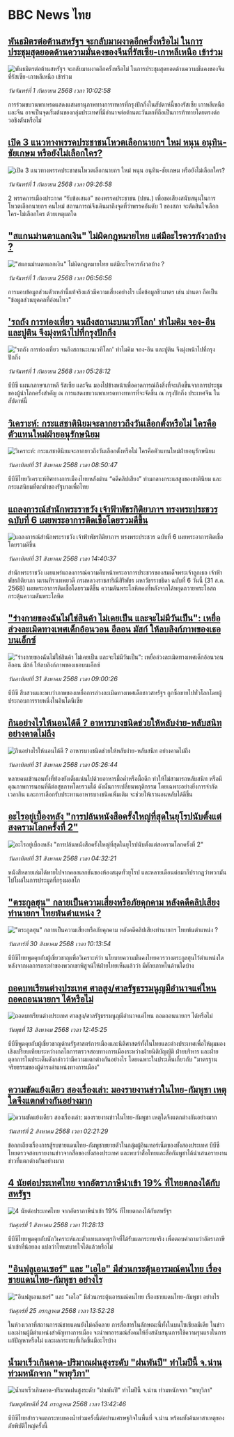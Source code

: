 # BBC News ไทย## [พันธมิตรต่อต้านสหรัฐฯ จะกลับมาผงาดอีกครั้งหรือไม่ ในการประชุมสุดยอดด้านความมั่นคงของจีนที่รัสเซีย-เกาหลีเหนือ เข้าร่วม ](https://www.bbc.com/thai/articles/c78m2kd0554o?at_medium=RSS&at_campaign=rss?at_campaign=githubrss)![พันธมิตรต่อต้านสหรัฐฯ จะกลับมาผงาดอีกครั้งหรือไม่ ในการประชุมสุดยอดด้านความมั่นคงของจีนที่รัสเซีย-เกาหลีเหนือ เข้าร่วม ](https://ichef.bbci.co.uk/ace/ws/240/cpsprodpb/a7a6/live/be697420-8508-11f0-ae82-135192d94527.jpg)_วันจันทร์ที่ 1 กันยายน 2568 เวลา 10:02:58_การร่วมขบวนพาเหรดแสดงแสนยานุภาพทางการทหารที่กรุงปักกิ่งในสัปดาห์นี้ของรัสเซีย เกาหลีเหนือ และจีน อาจเป็นจุดเริ่มต้นของกลุ่มประเทศที่มีอำนาจต่อต้านตะวันตกที่ถือเป็นการท้าทายโดยตรงต่อวอชิงตันหรือไม่## [เปิด 3 แนวทางพรรคประชาชนโหวตเลือกนายกฯ ใหม่ หนุน อนุทิน-ชัยเกษม หรือยังไม่เลือกใคร?](https://www.bbc.com/thai/articles/c36jglp2l1yo?at_medium=RSS&at_campaign=rss?at_campaign=githubrss)![เปิด 3 แนวทางพรรคประชาชนโหวตเลือกนายกฯ ใหม่ หนุน อนุทิน-ชัยเกษม หรือยังไม่เลือกใคร?](https://ichef.bbci.co.uk/ace/ws/240/cpsprodpb/9d46/live/6fc9c2a0-8712-11f0-8539-299a7a7c0d9c.jpg)_วันจันทร์ที่ 1 กันยายน 2568 เวลา 09:26:58_2 พรรคการเมืองประกาศ “รับข้อเสนอ” ของพรรคประชาชน (ปชน.) เพื่อขอเสียงสนับสนุนในการโหวตเลือกนายกฯ คนใหม่ สถานการณ์จึงเดินมาถึงจุดที่ว่าพรรคอันดับ 1 ของสภา จะตัดสินใจเลือกใคร-ไม่เลือกใคร ด้วยเหตุผลใด## ["สแกนม่านตาแลกเงิน" ไม่ผิดกฎหมายไทย แต่มีอะไรควรกังวลบ้าง ?](https://www.bbc.com/thai/articles/ce83x2zgz4eo?at_medium=RSS&at_campaign=rss?at_campaign=githubrss)!["สแกนม่านตาแลกเงิน" ไม่ผิดกฎหมายไทย แต่มีอะไรควรกังวลบ้าง ?](https://ichef.bbci.co.uk/ace/ws/240/cpsprodpb/2eac/live/cfc707c0-84c0-11f0-9cf6-cbf3e73ce2b9.jpg)_วันจันทร์ที่ 1 กันยายน 2568 เวลา 06:56:56_การมอบข้อมูลส่วนตัวเหล่านี้แท้จริงแล้วมีความเสี่ยงอย่างไร เมื่อข้อมูลชีวมาตร เช่น ม่านตา ถือเป็น "ข้อมูลส่วนบุคคลที่อ่อนไหว"## ['รถถัง การท่องเที่ยว จนถึงสถานะบนเวทีโลก' ทำไมคิม จอง-อึน และปูติน จึงมุ่งหน้าไปที่กรุงปักกิ่ง](https://www.bbc.com/thai/articles/cj9wm0lwwy2o?at_medium=RSS&at_campaign=rss?at_campaign=githubrss)!['รถถัง การท่องเที่ยว จนถึงสถานะบนเวทีโลก' ทำไมคิม จอง-อึน และปูติน จึงมุ่งหน้าไปที่กรุงปักกิ่ง](https://ichef.bbci.co.uk/ace/ws/240/cpsprodpb/80c0/live/6ffbebd0-84c5-11f0-9cf6-cbf3e73ce2b9.jpg)_วันจันทร์ที่ 1 กันยายน 2568 เวลา 05:28:12_บีบีซี แผนกภาษาเกาหลี รัสเซีย และจีน มองไปข้างหน้าเพื่อคาดการณ์ถึงสิ่งที่จะเกิดขึ้นจากการประชุมของผู้นำโลกครั้งสำคัญ ณ การแสดงขบวนพาเหรดทางทหารที่จะจัดขึ้น ณ กรุงปักกิ่ง ประเทศจีน ในสัปดาห์นี้## [วิเคราะห์: กระแสชาตินิยมจะลากยาวถึงวันเลือกตั้งหรือไม่ ใครคือตัวแทนใหม่ฝ่ายอนุรักษนิยม](https://www.bbc.com/thai/articles/ce356g55w26o?at_medium=RSS&at_campaign=rss?at_campaign=githubrss)![วิเคราะห์: กระแสชาตินิยมจะลากยาวถึงวันเลือกตั้งหรือไม่ ใครคือตัวแทนใหม่ฝ่ายอนุรักษนิยม](https://ichef.bbci.co.uk/ace/ws/240/cpsprodpb/51a0/live/26c9daf0-863f-11f0-ae94-b121935d103a.jpg)_วันอาทิตย์ที่ 31 สิงหาคม 2568 เวลา 08:50:47_บีบีซีไทยวิเคราะห์ทิศทางการเมืองไทยหลังผ่าน “คดีคลิปเสียง” ท่ามกลางกระแสสูงของชาตินิยม และกระแสนิยมที่ตกต่ำของรัฐบาลเพื่อไทย## [แถลงการณ์สำนักพระราชวัง เจ้าฟ้าพัชรกิติยาภาฯ ทรงพระประชวร ฉบับที่ 6 เผยพระอาการติดเชื้อโดยรวมดีขึ้น](https://www.bbc.com/thai/articles/c39dg0gl48jo?at_medium=RSS&at_campaign=rss?at_campaign=githubrss)![แถลงการณ์สำนักพระราชวัง เจ้าฟ้าพัชรกิติยาภาฯ ทรงพระประชวร ฉบับที่ 6 เผยพระอาการติดเชื้อโดยรวมดีขึ้น](https://ichef.bbci.co.uk/ace/ws/240/cpsprodpb/a630/live/4123de60-862f-11f0-a0ee-a5b82bb8409e.jpg)_วันอาทิตย์ที่ 31 สิงหาคม 2568 เวลา 14:40:37_สำนักพระราชวัง เผยแพร่แถลงการณ์ความคืบหน้าพระอาการประชวรของสมเด็จพระเจ้าลูกเธอ เจ้าฟ้าพัชรกิติยาภา นเรนทิราเทพยวดี กรมหลวงราชสาริณีสิริพัชร มหาวัชรราชธิดา ฉบับที่ 6 วันนี้ (31 ส.ค. 2568) เผยพระอาการติดเชื้อโดยรวมดีขึ้น ความดันพระโลหิตคงที่หลังจากได้หยุดถวายพระโอสถกระตุ้นความดันพระโลหิต## ["ร่างกายของฉันไม่ใช่สินค้า ไม่เคยเป็น และจะไม่มีวันเป็น": เหยื่อล่วงละเมิดทางเพศเด็กอ้อนวอน อีลอน มัสก์ ให้ลบลิงก์ภาพของเธอบนเอ็กซ์](https://www.bbc.com/thai/articles/ce93e9918gxo?at_medium=RSS&at_campaign=rss?at_campaign=githubrss)!["ร่างกายของฉันไม่ใช่สินค้า ไม่เคยเป็น และจะไม่มีวันเป็น": เหยื่อล่วงละเมิดทางเพศเด็กอ้อนวอน อีลอน มัสก์ ให้ลบลิงก์ภาพของเธอบนเอ็กซ์](https://ichef.bbci.co.uk/ace/ws/240/cpsprodpb/b0a0/live/9b341db0-7cee-11f0-83cc-c5da98c419b8.png)_วันอาทิตย์ที่ 31 สิงหาคม 2568 เวลา 09:00:26_บีบีซี สืบสวนและพบว่าภาพของเหยื่อการล่วงละเมิดทางเพศเด็กชาวสหรัฐฯ ถูกซื้อขายไปทั่วโลกโดยผู้ประกอบการรายหนึ่งในอินโดนีเซีย## [กินอย่างไรให้นอนได้ดี ? อาหารบางชนิดช่วยให้หลับง่าย-หลับสนิท อย่างคาดไม่ถึง](https://www.bbc.com/thai/articles/cx2xwnr3830o?at_medium=RSS&at_campaign=rss?at_campaign=githubrss)![กินอย่างไรให้นอนได้ดี ? อาหารบางชนิดช่วยให้หลับง่าย-หลับสนิท อย่างคาดไม่ถึง](https://ichef.bbci.co.uk/ace/ws/240/cpsprodpb/00f8/live/561cf100-8623-11f0-84c8-99de564f0440.jpg)_วันอาทิตย์ที่ 31 สิงหาคม 2568 เวลา 05:26:44_หลายคนเข้านอนทั้งที่ท้องยังเต็มแน่นไปด้วยอาหารมื้อค่ำหรือมื้อดึก ทำให้ไม่สามารถหลับสนิท หรือมีคุณภาพการนอนที่ดีต่อสุขภาพโดยรวมได้ ดังนั้นการเปลี่ยนพฤติกรรม โดยเฉพาะอย่างยิ่งการจำกัดเวลากิน และการเลือกรับประทานอาหารบางชนิดเพิ่มเติม จะช่วยให้เรานอนหลับได้ดีขึ้น## [อะไรอยู่เบื้องหลัง "การปล้นหนังสือครั้งใหญ่ที่สุดในยุโรปนับตั้งแต่สงครามโลกครั้งที่ 2" ](https://www.bbc.com/thai/articles/cp94egy2dg4o?at_medium=RSS&at_campaign=rss?at_campaign=githubrss)![อะไรอยู่เบื้องหลัง "การปล้นหนังสือครั้งใหญ่ที่สุดในยุโรปนับตั้งแต่สงครามโลกครั้งที่ 2" ](https://ichef.bbci.co.uk/ace/ws/240/cpsprodpb/f1e6/live/5374b6f0-6e12-11f0-8dbd-f3d32ebd3327.jpg)_วันอาทิตย์ที่ 31 สิงหาคม 2568 เวลา 04:32:21_หนังสืหลายเล่มได้หายไปจากคอลเลกชันของห้องสมุดทั่วยุโรป และหลายเดือนต่อมาก็ปรากฏว่าพวกมันไปโผล่ในการประมูลที่กรุงมอสโก## ["ตระกูลฮุน" กลายเป็นความเสี่ยงหรือภัยคุกคาม หลังคดีคลิปเสียงทำนายกฯ ไทยพ้นตำแหน่ง ?](https://www.bbc.com/thai/articles/c987zg3k9p6o?at_medium=RSS&at_campaign=rss?at_campaign=githubrss)!["ตระกูลฮุน" กลายเป็นความเสี่ยงหรือภัยคุกคาม หลังคดีคลิปเสียงทำนายกฯ ไทยพ้นตำแหน่ง ?](https://ichef.bbci.co.uk/ace/ws/240/cpsprodpb/2a6e/live/55078440-8571-11f0-beb9-6f9f3c411be6.jpg)_วันเสาร์ที่ 30 สิงหาคม 2568 เวลา 10:13:54_บีบีซีไทยพูดคุยกับผู้เชี่ยวชาญเพื่อวิเคราะห์ว่า นโยบายความมั่นคงไทยควรวางตระกูลฮุนไว้ตำแหน่งใด หลังจากผลการกระทำของพวกเขาพิสูจน์ให้ฝ่ายไทยเห็นแล้วว่า มีศักยภาพในด้านใดบ้าง## [ถอดบทเรียนต่างประเทศ ศาลสูง/ศาลรัฐธรรมนูญมีอำนาจแค่ไหน ถอดถอนนายกฯ ได้หรือไม่](https://www.bbc.com/thai/articles/c2d02kj6rkdo?at_medium=RSS&at_campaign=rss?at_campaign=githubrss)![ถอดบทเรียนต่างประเทศ ศาลสูง/ศาลรัฐธรรมนูญมีอำนาจแค่ไหน ถอดถอนนายกฯ ได้หรือไม่](https://ichef.bbci.co.uk/ace/ws/240/cpsprodpb/eb0e/live/3394c3e0-6154-11f0-9ac1-7909829e72c5.png)_วันพุธที่ 13 สิงหาคม 2568 เวลา 12:45:25_บีบีซีพูดคุยกับผู้เชี่ยวชาญด้านรัฐศาสตร์การเมืองและนิติศาสตร์ทั้งในไทยและต่างประเทศเพื่อให้มุมมองเชิงเปรียบเทียบระหว่างกลไกการตรวจสอบทางการเมืองระหว่างฝ่ายนิติบัญญัติ ฝ่ายบริหาร และฝ่ายตุลาการในประเด็นดังกล่าวว่ามีความแตกต่างกันอย่างไร โดยเฉพาะในประเด็นเกี่ยวกับ "มาตรฐานจริยธรรมของผู้ดำรงดำแหน่งทางการเมือง"## [ความขัดแย้งเดียว สองเรื่องเล่า: มองรายงานข่าวในไทย-กัมพูชา เหตุใดจึงแตกต่างกันอย่างมาก](https://www.bbc.com/thai/articles/ckgj9nj8q2yo?at_medium=RSS&at_campaign=rss?at_campaign=githubrss)![ความขัดแย้งเดียว สองเรื่องเล่า: มองรายงานข่าวในไทย-กัมพูชา เหตุใดจึงแตกต่างกันอย่างมาก](https://ichef.bbci.co.uk/ace/ws/240/cpsprodpb/c720/live/35ac2d10-6f48-11f0-af20-030418be2ca5.jpg)_วันเสาร์ที่ 2 สิงหาคม 2568 เวลา 02:21:29_ข้อถกเถียงเรื่องการสู้รบชายแดนไทย-กัมพูชาขยายตัวในกลุ่มผู้อินเทอร์เน็ตของทั้งสองประเทศ บีบีซีไทยตรวจสอบรายงานข่าวจากสื่อของทั้งสองประเทศ และพบว่าสื่อไทยและสื่อกัมพูชาได้นำเสนอรายงานข่าวที่แตกต่างกันอย่างมาก## [4 นัยต่อประเทศไทย จากอัตราภาษีนำเข้า 19% ที่ไทยตกลงได้กับสหรัฐฯ](https://www.bbc.com/thai/articles/c93982k10k5o?at_medium=RSS&at_campaign=rss?at_campaign=githubrss)![4 นัยต่อประเทศไทย จากอัตราภาษีนำเข้า 19% ที่ไทยตกลงได้กับสหรัฐฯ](https://ichef.bbci.co.uk/ace/ws/240/cpsprodpb/c593/live/72a04090-6ebb-11f0-af20-030418be2ca5.jpg)_วันศุกร์ที่ 1 สิงหาคม 2568 เวลา 11:28:13_บีบีซีไทยพูดคุยกับนักวิเคราะห์และตัวแทนภาคธุรกิจที่ได้รับผลกระทบจริง เพื่อตอบคำถามว่าอัตราภาษีนำเข้าที่น้อยลง แปลว่าไทยสบายใจได้แล้วหรือไม่## ["อินฟลูเอนเซอร์" และ "เอไอ" มีส่วนกระตุ้นอารมณ์คนไทย เรื่องชายแดนไทย-กัมพูชา อย่างไร](https://www.bbc.com/thai/articles/cj0m0d7gm88o?at_medium=RSS&at_campaign=rss?at_campaign=githubrss)!["อินฟลูเอนเซอร์" และ "เอไอ" มีส่วนกระตุ้นอารมณ์คนไทย เรื่องชายแดนไทย-กัมพูชา อย่างไร](https://ichef.bbci.co.uk/ace/ws/240/cpsprodpb/f22e/live/76f14110-695e-11f0-89ea-4d6f9851f623.jpg)_วันศุกร์ที่ 25 กรกฎาคม 2568 เวลา 13:52:28_ในห้วงเวลาที่สถานการณ์ชายแดนยังไม่คลี่คลาย การสื่อสารในลักษณะนี้ทั้งในบนโซเชียลมีเดีย ในข่าว และผ่านผู้มีตำแหน่งสำคัญทางการเมือง จะนำพาอารมณ์สังคมให้ยิ่งสนับสนุนการใช้ความรุนแรงในการแก้ปัญหาหรือไม่ และผลกระทบที่เกิดขึ้นมีอะไรบ้าง## [น้ำมาเร็วเกินคาด-ปริมาณฝนสูงระดับ "ฝนพันปี" ทำไมปีนี้ จ.น่าน ท่วมหนักจาก "พายุวิภา"](https://www.bbc.com/thai/articles/c3ene8x44yno?at_medium=RSS&at_campaign=rss?at_campaign=githubrss)![น้ำมาเร็วเกินคาด-ปริมาณฝนสูงระดับ "ฝนพันปี" ทำไมปีนี้ จ.น่าน ท่วมหนักจาก "พายุวิภา"](https://ichef.bbci.co.uk/ace/ws/240/cpsprodpb/6acf/live/6eba5ce0-68b2-11f0-af20-030418be2ca5.jpg)_วันพฤหัสบดีที่ 24 กรกฎาคม 2568 เวลา 13:42:46_บีบีซีไทยสำรวจผลกระทบของน้ำท่วมครั้งนี้ต่อย่านเศรษฐกิจในพื้นที่ จ.น่าน พร้อมทั้งค้นหาสาเหตุของภัยพิบัติใหญ่ครั้งนี้